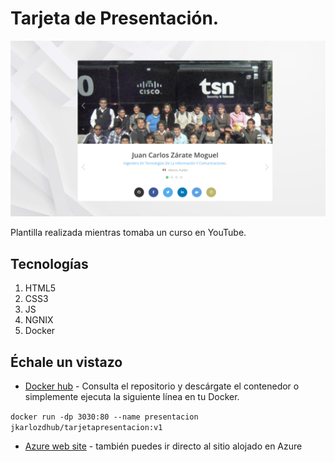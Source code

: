 # Tarjeta de Presentación.

![Tarjeta presentación v1](img/tpresentacionv2.png)

Plantilla realizada mientras tomaba un curso en YouTube.

## Tecnologías

1. HTML5
2. CSS3
3. JS
4. NGNIX
5. Docker

## Échale un vistazo

+ [Docker hub](https://hub.docker.com/r/jkarlozdhub/tarjetapresentacion) - Consulta el repositorio y descárgate el contenedor o simplemente ejecuta la siguiente línea en tu Docker.

`docker run -dp 3030:80 --name presentacion jkarlozdhub/tarjetapresentacion:v1`

+ [Azure web site](https://tarjetapresentacion.azurewebsites.net/) - también puedes ir directo al sitio alojado en Azure
